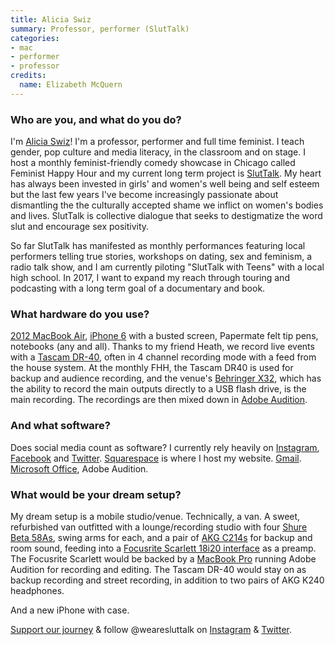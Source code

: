 ```yaml
---
title: Alicia Swiz
summary: Professor, performer (SlutTalk)
categories:
- mac
- performer
- professor
credits:
  name: Elizabeth McQuern
---
```


### Who are you, and what do you do?

I'm [Alicia Swiz](https://popgoesalicia.com/ "Alicia's website")! I'm a professor, performer and full time feminist. I teach gender, pop culture and media literacy, in the classroom and on stage. I host a monthly feminist-friendly comedy showcase in Chicago called Feminist Happy Hour and my current long term project is [SlutTalk](http://www.wearesluttalk.com/ "A movement to reclaim the word 'slut.'"). My heart has always been invested in girls' and women's well being and self esteem but the last few years I've become increasingly passionate about dismantling the the culturally accepted shame we inflict on women's bodies and lives. SlutTalk is collective dialogue that seeks to destigmatize the word slut and encourage sex positivity.

So far SlutTalk has manifested as monthly performances featuring local performers telling true stories, workshops on dating, sex and feminism, a radio talk show, and I am currently piloting "SlutTalk with Teens" with a local high school. In 2017, I want to expand my reach through touring and podcasting with a long term goal of a documentary and book. 

### What hardware do you use?

[2012 MacBook Air][macbook-air], [iPhone 6][iphone-6] with a busted screen, Papermate felt tip pens, notebooks (any and all). Thanks to my friend Heath, we record live events with a [Tascam DR-40][dr-40], often in 4 channel recording mode with a feed from the house system. At the monthly FHH, the Tascam DR40 is used for backup and audience recording, and the venue's [Behringer X32][x32], which has the ability to record the main outputs directly to a USB flash drive, is the main recording. The recordings are then mixed down in [Adobe Audition][audition].

### And what software?

Does social media count as software? I currently rely heavily on [Instagram][], [Facebook][] and [Twitter][]. [Squarespace][] is where I host my website. [Gmail][]. [Microsoft Office][office], Adobe Audition.

### What would be your dream setup?

My dream setup is a mobile studio/venue. Technically, a van. A sweet, refurbished van outfitted with a lounge/recording studio with four [Shure Beta 58As][beta-58a], swing arms for each, and a pair of [AKG C214s][c214] for backup and room sound, feeding into a [Focusrite Scarlett 18i20 interface][scarlett-18i20] as a preamp. The Focusrite Scarlett would be backed by a [MacBook Pro][macbook-pro] running Adobe Audition for recording and editing. The Tascam DR-40 would stay on as backup recording and street recording, in addition to two pairs of AKG K240 headphones.

And a new iPhone with case. 

[Support our journey](https://www.indiegogo.com/projects/we-are-sluttalk-feminism "Alicia's Indiegogo project.") & follow @wearesluttalk on [Instagram](https://www.instagram.com/wearesluttalk/ "Alicia's SlutTalk Instagram account.") & [Twitter](https://twitter.com/wearesluttalk "Alicia's SlutTalk Twitter account.").

[audition]: https://creative.adobe.com/products/audition "An audio editing software suite."
[beta-58a]: http://www.shure.com/americas/products/microphones/beta/beta-58a-vocal-microphone "A vocal microphone."
[c214]: https://www.akg.com/pro/p/c214 "A condenser microphone."
[dr-40]: https://tascam.com/product/dr-40/ "A portable digital recorder."
[facebook]: https://www.facebook.com/ "A social networking site."
[gmail]: https://mail.google.com/mail/ "Web-based email."
[instagram]: https://www.instagram.com/ "A photo sharing service."
[iphone-6]: https://en.wikipedia.org/wiki/IPhone_6 "A smartphone."
[macbook-air]: https://www.apple.com/macbook-air/ "A very thin laptop."
[macbook-pro]: https://www.apple.com/macbook-pro/ "A laptop."
[office]: https://products.office.com/en-us/home "An office productivity suite."
[scarlett-18i20]: https://us.focusrite.com/usb-audio-interfaces/scarlett-18i20 "A USB audio interface."
[squarespace]: https://www.squarespace.com/ "A site hosting/creation service."
[twitter]: https://twitter.com/ "An online micro-blogging platform."
[x32]: http://www.music-group.com/Categories/Behringer/Mixers/Digital-Mixers/X32/p/P0ASF "A digital mixer."
